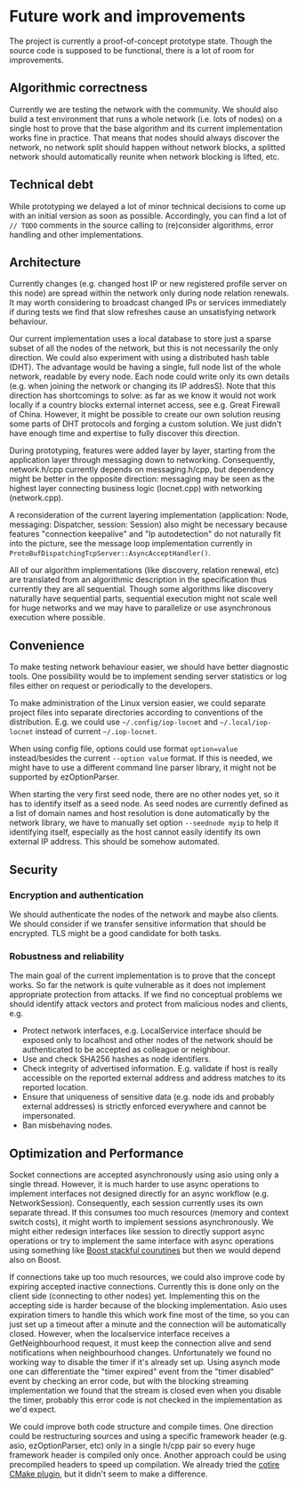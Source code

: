# Future work and improvements

The project is currently a proof-of-concept prototype state.
Though the source code is supposed to be functional, there is a lot of room for improvements.


## Algorithmic correctness

Currently we are testing the network with the community.
We should also build a test environment that runs a whole network (i.e. lots of nodes)
on a single host to prove that the base algorithm and its current implementation
works fine in practice. That means that nodes should always discover the network,
no network split should happen without network blocks, a splitted network
should automatically reunite when network blocking is lifted, etc.


## Technical debt

While prototyping we delayed a lot of minor technical decisions
to come up with an initial version as soon as possible.
Accordingly, you can find a lot of `// TODO` comments in the source
calling to (re)consider algorithms, error handling and other implementations.


## Architecture

Currently changes (e.g. changed host IP or new registered profile server on this node)
are spread within the network only during node relation renewals. It may worth considering
to broadcast changed IPs or services immediately if during tests we find that
slow refreshes cause an unsatisfying network behaviour.

Our current implementation uses a local database to store just a sparse subset of all the nodes
of the network, but this is not necessarily the only direction.
We could also experiment with using a distributed hash table (DHT).
The advantage would be having a single, full node list of the whole network,
readable by every node. Each node could write only its own details
(e.g. when joining the network or changing its IP addresS).
Note that this direction has shortcomings to solve: as far as we know
it would not work locally if a country blocks external internet access,
see e.g. Great Firewall of China. However, it might be possible to create
our own solution reusing some parts of DHT protocols and forging a custom solution.
We just didn't have enough time and expertise to fully discover this direction.

During prototyping, features were added layer by layer,
starting from the application layer through messaging down to networking.
Consequently, network.h/cpp currently depends on messaging.h/cpp,
but dependency might be better in the opposite direction: messaging may be seen
as the highest layer connecting business logic (locnet.cpp) with networking (network.cpp).

A reconsideration of the current layering implementation (application: Node, messaging: Dispatcher, session: Session)
also might be necessary because features "connection keepalive" and "Ip autodetection"
do not naturally fit into the picture, see the message loop implementation currently in
`ProtoBufDispatchingTcpServer::AsyncAcceptHandler()`.

All of our algorithm implementations (like discovery, relation renewal, etc) are translated
from an algorithmic description in the specification thus currently they are all sequential.
Though some algorithms like discovery naturally have sequential parts,
sequential execution might not scale well for huge networks and we may have to
parallelize or use asynchronous execution where possible.


## Convenience

To make testing network behaviour easier, we should have better diagnostic tools.
One possibility would be to implement sending server statistics or log files either on request
or periodically to the developers.

To make administration of the Linux version easier, we could separate project files
into separate directories according to conventions of the distribution.
E.g. we could use `~/.config/iop-locnet` and `~/.local/iop-locnet` instead of current `~/.iop-locnet`.

When using config file, options could use format `option=value` instead/besides
the current `--option value` format. If this is needed, we might have to use
a different command line parser library, it might not be supported by ezOptionParser.

When starting the very first seed node, there are no other nodes yet,
so it has to identify itself as a seed node. As seed nodes are currently
defined as a list of domain names and host resolution is done automatically
by the network library, we have to manually set option `--seednode myip`
to help it identifying itself, especially as the host cannot easily identify its own
external IP address. This should be somehow automated.


## Security

### Encryption and authentication

We should authenticate the nodes of the network and maybe also clients.
We should consider if we transfer sensitive information that should be encrypted.
TLS might be a good candidate for both tasks.

### Robustness and reliability

The main goal of the current implementation is to prove that the concept works.
So far the network is quite vulnerable as it does not implement appropriate protection from attacks.
If we find no conceptual problems we should identify attack vectors and protect from malicious nodes and clients, e.g.

- Protect network interfaces, e.g. LocalService interface should be exposed only to localhost
  and other nodes of the network should be authenticated to be accepted as colleague or neighbour.
- Use and check SHA256 hashes as node identifiers.
- Check integrity of advertised information. E.g. validate if host is really accessible
  on the reported external address and address matches to its reported location.
- Ensure that uniqueness of sensitive data (e.g. node ids and probably external addresses)
  is strictly enforced everywhere and cannot be impersonated.
- Ban misbehaving nodes.


## Optimization and Performance

Socket connections are accepted asynchronously using asio using only a single thread.
However, it is much harder to use async operations to implement interfaces
not designed directly for an async workflow (e.g. NetworkSession).
Consequently, each session currently uses its own separate thread.
If this consumes too much resources (memory and context switch costs),
it might worth to implement sessions asynchronously.
We might either redesign interfaces like session to directly support async operations or
try to implement the same interface with async operations using something like
[Boost stackful courutines](http://www.boost.org/doc/libs/1_62_0/doc/html/boost_asio/overview/core/spawn.html)
but then we would depend also on Boost.

If connections take up too much resources, we could also improve code by expiring accepted
inactive connections. Currently this is done only on the client side (connecting to other nodes) yet.
Implementing this on the accepting side is harder because of the blocking implementation.
Asio uses expiration timers to handle this which work fine most of the time,
so you can just set up a timeout after a minute and the connection will be automatically closed.
However, when the localservice interface receives a GetNeighbourhood request,
it must keep the connection alive and send notifications when neighbourhood changes.
Unfortunately we found no working way to disable the timer if it's already set up.
Using asynch mode one can differentiate the "timer expired" event from the "timer disabled"
event by checking an error code, but with the blocking streaming implementation
we found that the stream is closed even when you disable the timer,
probably this error code is not checked in the implementation as we'd expect.

We could improve both code structure and compile times. One direction could be restructuring
sources and using a specific framework header (e.g. asio, ezOptionParser, etc)
only in a single h/cpp pair so every huge framework header is compiled only once.
Another approach could be using precompiled headers to speed up compilation.
We already tried the [cotire CMake plugin](https://github.com/sakra/cotire),
but it didn't seem to make a difference.
